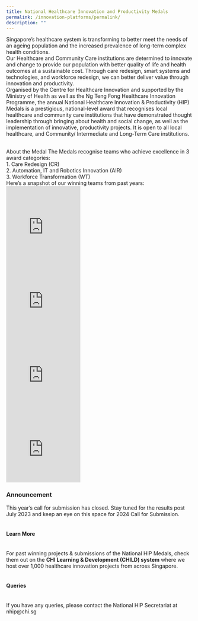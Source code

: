 ```yaml
---
title: National Healthcare Innovation and Productivity Medals
permalink: /innovation-platforms/permalink/
description: ""
---
```

Singapore’s healthcare system is transforming to better meet the needs of an ageing population and the increased prevalence of long-term complex health conditions. <br>
Our Healthcare and Community Care institutions are determined to innovate and change to provide our population with better quality of life and health outcomes at a sustainable cost. Through care redesign, smart systems and technologies, and workforce redesign, we can better deliver value through innovation and productivity.<br>
Organised by the Centre for Healthcare Innovation and supported by the Ministry of Health as well as the Ng Teng Fong Healthcare Innovation Programme, the annual National Healthcare Innovation &amp; Productivity (HIP) Medals is a prestigious, national-level award that recognises local healthcare and community care institutions that have demonstrated thought leadership through bringing about health and social change, as well as the implementation of innovative, productivity projects. It is open to all local healthcare, and Community/ Intermediate and Long-Term Care institutions.

<br>
 	About the Medal 
The Medals recognise teams who achieve excellence in 3 award categories:
<br>1.	Care Redesign (CR)
<br>2.	Automation, IT and Robotics Innovation (AIR)
<br>3.	Workforce Transformation (WT)

<br>
Here’s a snapshot of our winning teams from past years:
<div class="row">
<div class="col"> 
<iframe width="200" height="200" src="https://www.youtube.com/embed/0y7M_8a_7CI" title="YouTube video player" frameborder="0" allow="accelerometer; autoplay; clipboard-write; encrypted-media; gyroscope; picture-in-picture; web-share" allowfullscreen=""></iframe>
	</div>
<div class="col"> 
<iframe width="200" height="200" src="https://www.youtube.com/embed/UFKoedLOhV4" title="YouTube video player" frameborder="0" allow="accelerometer; autoplay; clipboard-write; encrypted-media; gyroscope; picture-in-picture; web-share" allowfullscreen=""></iframe>
	</div>

<div class="col"> 
<iframe width="200" height="200" src="https://www.youtube.com/embed/DZ1uk_0DeKg" title="YouTube video player" frameborder="0" allow="accelerometer; autoplay; clipboard-write; encrypted-media; gyroscope; picture-in-picture; web-share" allowfullscreen=""></iframe>
</div>

<div class="col"> 
<iframe width="200" height="200" src="https://www.youtube.com/embed/AAYelEYxNA0" title="YouTube video player" frameborder="0" allow="accelerometer; autoplay; clipboard-write; encrypted-media; gyroscope; picture-in-picture; web-share" allowfullscreen=""></iframe>
	</div>
	</div>
	
	

	
	
<div>
<h3>Announcement</h3></div>
<div>
This year’s call for submission has closed. Stay tuned for the results post July 2023 and keep an eye on this space for 2024 Call for Submission. <br><br></div>
<div>
<h4>Learn More</h4> <br>
<div>
For past winning projects &amp; submissions of the National HIP Medals, check them out on the <b>CHI Learning &amp; Development (CHILD) system</b> where we host over 1,000 healthcare innovation projects from across Singapore.<br><br></div>
<div>
<h4>Queries</h4><br></div>
<div>
If you have any queries, please contact the National HIP Secretariat at nhip@chi.sg </div>
</div>